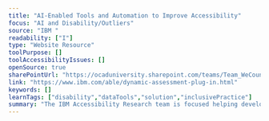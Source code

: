 ```yaml
---
title: "AI-Enabled Tools and Automation to Improve Accessibility"
focus: "AI and Disability/Outliers"
source: "IBM "
readability: ["I"]
type: "Website Resource"
toolPurpose: []
toolAccessibilityIssues: []
openSource: true
sharePointUrl: "https://ocaduniversity.sharepoint.com/teams/Team_WeCount/Shared%20Documents/Resources%20and%20Tools/Literature%20(curated)/AI-Enabled%20Tools%20and%20Automation%20to%20Improve%20Accessibility%20Age%20and%20Ability.pdf"
link: "https://www.ibm.com/able/dynamic-assessment-plug-in.html"
keywords: []
learnTags: ["disability","dataTools","solution","inclusivePractice"]
summary: "The IBM Accessibility Research team is focused helping development teams seamlessly integrate accessibility into the development process using a suite of IBM Automated Accessibility Tools. "
---
```


